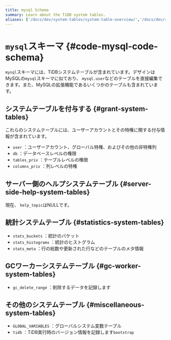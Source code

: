 ```yaml
---
title: mysql Schema
summary: Learn about the TiDB system tables.
aliases: ['/docs/dev/system-tables/system-table-overview/','/docs/dev/reference/system-databases/mysql/','/tidb/dev/system-table-overview/']
---
```


# <code>mysql</code>スキーマ {#code-mysql-code-schema}

`mysql`スキーマには、TiDBシステムテーブルが含まれています。デザインはMySQLの`mysql`スキーマに似ており、 `mysql.user`などのテーブルを直接編集できます。また、MySQLの拡張機能であるいくつかのテーブルも含まれています。

## システムテーブルを付与する {#grant-system-tables}

これらのシステムテーブルには、ユーザーアカウントとその特権に関する付与情報が含まれています。

-   `user` ：ユーザーアカウント、グローバル特権、およびその他の非特権列
-   `db` ：データベースレベルの権限
-   `tables_priv` ：テーブルレベルの権限
-   `columns_priv` ：列レベルの特権

## サーバー側のヘルプシステムテーブル {#server-side-help-system-tables}

現在、 `help_topic`はNULLです。

## 統計システムテーブル {#statistics-system-tables}

-   `stats_buckets` ：統計のバケット
-   `stats_histograms` ：統計のヒストグラム
-   `stats_meta` ：行の総数や更新された行などのテーブルのメタ情報

## GCワーカーシステムテーブル {#gc-worker-system-tables}

-   `gc_delete_range` ：削除するデータを記録します

## その他のシステムテーブル {#miscellaneous-system-tables}

-   `GLOBAL_VARIABLES` ：グローバルシステム変数テーブル
-   `tidb` ：TiDB実行時のバージョン情報を記録します`bootstrap`
